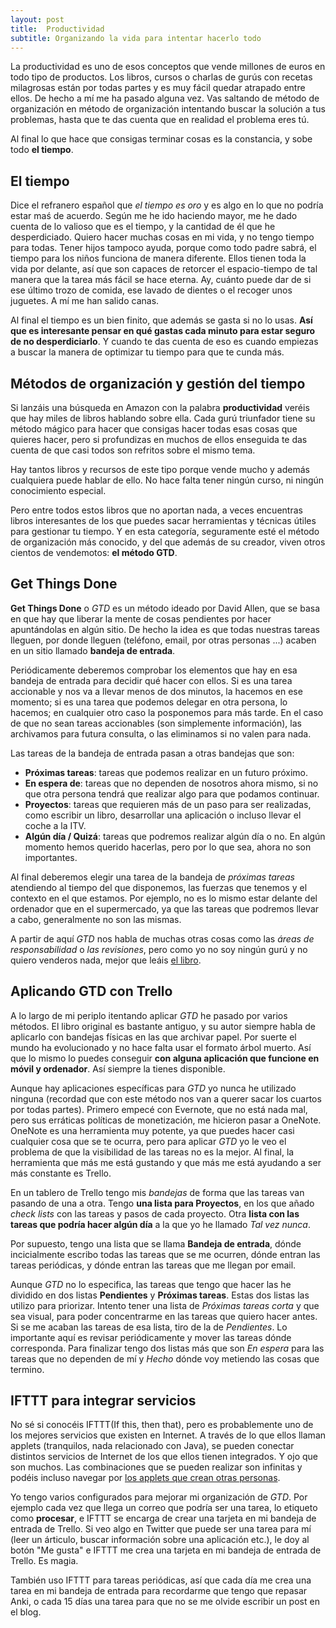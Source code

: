 ```yaml
---
layout: post
title:  Productividad
subtitle: Organizando la vida para intentar hacerlo todo
---
```


La productividad es uno de esos conceptos que vende millones de euros en todo tipo de productos. Los libros, cursos o charlas de gurús con recetas milagrosas están por todas partes y es muy fácil quedar atrapado entre ellos. De hecho a mí me ha pasado alguna vez. Vas saltando de método de organización en método de organización intentando buscar la solución a tus problemas, hasta que te das cuenta que en realidad el problema eres tú. 

Al final lo que hace que consigas terminar cosas es la constancia, y sobe todo **el tiempo**.


## El tiempo

Dice el refranero español que *el tiempo es oro* y es algo en lo que no podría estar maś de acuerdo. Según me he ido haciendo mayor, me he dado cuenta de lo valioso que es el tiempo, y la cantidad de él que he desperdiciado. Quiero hacer muchas cosas en mi vida, y no tengo tiempo para todas. Tener hijos tampoco ayuda, porque como todo padre sabrá, el tiempo para los niños funciona de manera diferente. Ellos tienen toda la vida por delante, así que son capaces de retorcer el espacio-tiempo de tal manera que la tarea más fácil se hace eterna. Ay, cuánto puede dar de si ese último trozo de comida, ese lavado de dientes o el recoger unos juguetes. A mí me han salido canas.

Al final el tiempo es un bien finito, que además se gasta si no lo usas. **Así que es interesante pensar en qué gastas cada minuto para estar seguro de no desperdiciarlo**. Y cuando te das cuenta de eso es cuando empiezas a buscar la manera de optimizar tu tiempo para que te cunda más.


## Métodos de organización y gestión del tiempo

Si lanzáis una búsqueda en Amazon con la palabra **productividad** veréis que hay miles de libros hablando sobre ella. Cada gurú triunfador tiene su método mágico para hacer que consigas hacer todas esas cosas que quieres hacer, pero si profundizas en muchos de ellos enseguida te das cuenta de que casi todos son refritos sobre el mismo tema. 

Hay tantos libros y recursos de este tipo porque vende mucho y además cualquiera puede hablar de ello. No hace falta tener ningún curso, ni ningún conocimiento especial. 

Pero entre todos estos libros que no aportan nada, a veces encuentras libros interesantes de los que puedes sacar herramientas y técnicas útiles para gestionar tu tiempo. Y en esta categoría, seguramente esté el método de organización más conocido, y del que además de su creador, viven otros cientos de vendemotos: **el método GTD**.


## Get Things Done

**Get Things Done** o *GTD* es un método ideado por David Allen, que se basa en que hay que liberar la mente de cosas pendientes por hacer apuntándolas en algún sitio. De hecho la idea es que todas nuestras tareas lleguen, por donde lleguen (teléfono, email, por otras personas ...) acaben en un sitio llamado **bandeja de entrada**.

Periódicamente deberemos comprobar los elementos que hay en esa bandeja de entrada para decidir qué hacer con ellos. Si es una tarea accionable y nos va a llevar menos de dos minutos, la hacemos en ese momento; si es una tarea que podemos delegar en otra persona, lo hacemos; en cualquier otro caso la posponemos para más tarde. En el caso de que no sean tareas accionables (son simplemente información), las archivamos para futura consulta, o las eliminamos si no valen para nada.

Las tareas de la bandeja de entrada pasan a otras bandejas que son:

* **Próximas tareas**: tareas que podemos realizar en un futuro próximo.
* **En espera de**: tareas que no dependen de nosotros ahora mismo, si no que otra persona tendrá que realizar algo para que podamos continuar.
* **Proyectos**: tareas que requieren más de un paso para ser realizadas, como escribir un libro, desarrollar una aplicación o incluso llevar el coche a la ITV.
* **Algún día / Quizá**: tareas que podremos realizar algún día o no. En algún momento hemos querido hacerlas, pero por lo que sea, ahora no son importantes.

Al final deberemos elegir una tarea de la bandeja de *próximas tareas* atendiendo al tiempo del que disponemos, las fuerzas que tenemos y el contexto en el que estamos. Por ejemplo, no es lo mismo estar delante del ordenador que en el supermercado, ya que las tareas que podremos llevar a cabo, generalmente no son las mismas.

A partir de aquí *GTD* nos habla de muchas otras cosas como las *áreas de responsabilidad* o *las revisiones*, pero como yo no soy ningún gurú y no quiero venderos nada, mejor que leáis [el libro](https://www.amazon.es/Organ%C3%ADzate-eficacia-edici%C3%B3n-revisada-conocimiento/dp/8492921307).

## Aplicando GTD con Trello

A lo largo de mi periplo itentando aplicar *GTD* he pasado por varios métodos. El libro original es bastante antiguo, y su autor siempre habla de aplicarlo con bandejas físicas en las que archivar papel. Por suerte el mundo ha evolucionado y no hace falta usar el formato árbol muerto. Así que lo mismo lo puedes conseguir **con alguna aplicación que funcione en móvil y ordenador**. Así siempre la tienes disponible.

Aunque hay aplicaciones específicas para *GTD* yo nunca he utilizado ninguna (recordad que con este método nos van a querer sacar los cuartos por todas partes). Primero empecé con Evernote, que no está nada mal, pero sus erráticas políticas de monetización, me hicieron pasar a OneNote. OneNote es una herramienta muy potente, ya que puedes hacer casi cualquier cosa que se te ocurra, pero para aplicar *GTD* yo le veo el problema de que la visibilidad de las tareas no es la mejor. Al final, la herramienta que más me está gustando y que más me está ayudando a ser más constante es Trello.

En un tablero de Trello tengo mis *bandejas* de forma que las tareas van pasando de una a otra. Tengo **una lista para Proyectos**, en los que añado *check lists* con las tareas y pasos de cada proyecto.  Otra **lista con las tareas que podría hacer algún día** a la que yo he llamado *Tal vez nunca*. 

Por supuesto, tengo una lista que se llama **Bandeja de entrada**, dónde incicialmente escribo todas las tareas que se me ocurren, dónde entran las tareas periódicas, y dónde entran las tareas que me llegan por email.

Aunque *GTD* no lo especifica, las tareas que tengo que hacer las he dividido en dos listas **Pendientes** y **Próximas tareas**. Estas dos listas las utilizo para priorizar. Intento tener una lista de *Próximas tareas corta* y que sea visual, para poder concentrarme en las tareas que quiero hacer antes. Si se me acaban las tareas de esa lista, tiro de la de *Pendientes*. Lo importante aquí es revisar periódicamente y mover las tareas dónde corresponda. Para finalizar tengo dos listas más que son *En espera* para las tareas que no dependen de mí y  *Hecho* dónde voy metiendo las cosas que termino.

## IFTTT para integrar servicios

No sé si conocéis IFTTT(If this, then that), pero es probablemente uno de los mejores servicios que existen en Internet. A través de lo que ellos llaman applets (tranquilos, nada relacionado con Java), se pueden conectar distintos servicios de Internet de los que ellos tienen integrados. Y ojo que son muchos. Las combinaciones que se pueden realizar son infinitas y podéis incluso navegar por [los applets que crean otras personas](https://ifttt.com/discover). 

Yo tengo varios configurados para mejorar mi organización de *GTD*. Por ejemplo cada vez que llega un correo que podría ser una tarea, lo etiqueto como **procesar**, e IFTTT se encarga de crear una tarjeta en mi bandeja de entrada de Trello. Si veo algo en Twitter que puede ser una tarea para mí (leer un árticulo, buscar información sobre una aplicación etc.), le doy al botón "Me gusta" e IFTTT me crea una tarjeta en mi bandeja de entrada de Trello. Es magia.

También uso IFTTT para tareas periódicas, así que cada día me crea una tarea en mi bandeja de entrada para recordarme que tengo que repasar Anki, o cada 15 días una tarea para que no se me olvide escribir un post en el blog. 








